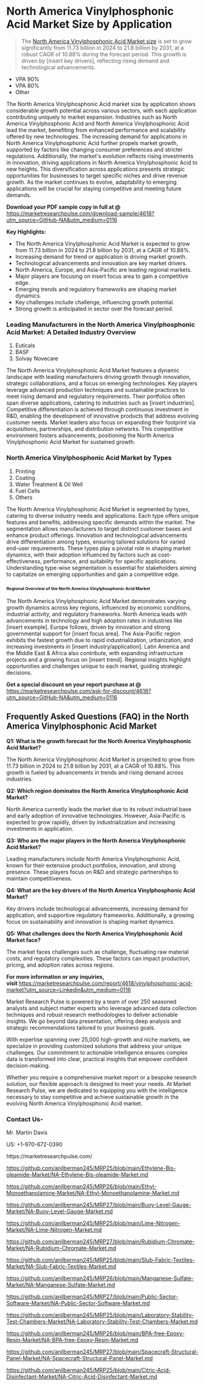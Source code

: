 <h1>North America Vinylphosphonic Acid Market&nbsp;Size by Application</h1><blockquote><p>The <a href="https://marketresearchpulse.com/download-sample/4618?utm_source=GitHub-NA&amp;utm_medium=0116">North America Vinylphosphonic Acid Market size</a> is set to grow significantly from 11.73 billion in 2024 to 21.8 billion by 2031, at a robust CAGR of 10.88% during the forecast period. This growth is driven by [insert key drivers], reflecting rising demand and technological advancements.</p></blockquote><ul><li>VPA 90% <li> VPA 80% <li> Other</li></ul><p>The North America Vinylphosphonic Acid market size by application shows considerable growth potential across various sectors, with each application contributing uniquely to market expansion. Industries such as North America Vinylphosphonic Acid and North America Vinylphosphonic Acid lead the market, benefiting from enhanced performance and scalability offered by new technologies. The increasing demand for applications in North America Vinylphosphonic Acid further propels market growth, supported by factors like changing consumer preferences and stricter regulations. Additionally, the market's evolution reflects rising investments in innovation, driving applications in North America Vinylphosphonic Acid to new heights. This diversification across applications presents strategic opportunities for businesses to target specific niches and drive revenue growth. As the market continues to evolve, adaptability to emerging applications will be crucial for staying competitive and meeting future demands.</p><p><strong>Download your PDF sample copy in full at @ </strong><a href="https://marketresearchpulse.com/download-sample/4618?utm_source=GitHub-NA&amp;utm_medium=0116">https://marketresearchpulse.com/download-sample/4618?utm_source=GitHub-NA&amp;utm_medium=0116</a></p><p><strong>Key Highlights: </strong></p><ul><li>The North America Vinylphosphonic Acid Market is expected to grow from 11.73 billion in 2024 to 21.8 billion by 2031, at a CAGR of 10.88%.</li><li>Increasing demand for trend or application is driving market growth.</li><li>Technological advancements and innovation are key market drivers.</li><li>North America, Europe, and Asia-Pacific are leading regional markets.</li><li>Major players are focusing on insert focus area to gain a competitive edge.</li><li>Emerging trends and regulatory frameworks are shaping market dynamics.</li><li>Key challenges include challenge, influencing growth potential.</li><li>Strong growth is anticipated in sector over the forecast period.</li></ul><h3>Leading Manufacturers in the North America Vinylphosphonic Acid Market: A Detailed Industry Overview</h3><ol><li>Euticals</li><li>BASF</li><li>Solvay Novecare</li></ol><div class="flex max-w-full flex-col flex-grow"><div class="min-h-8 text-message flex w-full flex-col items-end gap-2 whitespace-normal break-words [.text-message+&amp;]:mt-5" dir="auto" data-message-author-role="assistant" data-message-id="fd8432e4-4910-450d-b182-61b7bfb0a01f" data-message-model-slug="gpt-4o"><div class="flex w-full flex-col gap-1 empty:hidden first:pt-[3px]"><div class="markdown prose w-full break-words dark:prose-invert light"><p>The North America Vinylphosphonic Acid Market features a dynamic landscape with leading manufacturers driving growth through innovation, strategic collaborations, and a focus on emerging technologies. Key players leverage advanced production techniques and sustainable practices to meet rising demand and regulatory requirements. Their portfolios often span diverse applications, catering to industries such as [insert industries]. Competitive differentiation is achieved through continuous investment in R&amp;D, enabling the development of innovative products that address evolving customer needs. Market leaders also focus on expanding their footprint via acquisitions, partnerships, and distribution networks. This competitive environment fosters advancements, positioning the North America Vinylphosphonic Acid Market for sustained growth.</p></div></div></div></div><h3>North America Vinylphosphonic Acid Market by Types</h3><ol><li>Printing <li> Coating <li> Water Treatment & Oil Well <li> Fuel Cells <li> Others</li></ol><div class="flex max-w-full flex-col flex-grow"><div class="min-h-8 text-message flex w-full flex-col items-end gap-2 whitespace-normal break-words [.text-message+&amp;]:mt-5" dir="auto" data-message-author-role="assistant" data-message-id="084470be-0bb7-4664-bddf-5156b4f41249" data-message-model-slug="gpt-4o-mini"><div class="flex w-full flex-col gap-1 empty:hidden first:pt-[3px]"><div class="markdown prose w-full break-words dark:prose-invert light"><p>The North America Vinylphosphonic Acid Market is segmented by types, catering to diverse industry needs and applications. Each type offers unique features and benefits, addressing specific demands within the market. The segmentation allows manufacturers to target distinct customer bases and enhance product offerings. Innovation and technological advancements drive differentiation among types, ensuring tailored solutions for varied end-user requirements. These types play a pivotal role in shaping market dynamics, with their adoption influenced by factors such as cost-effectiveness, performance, and suitability for specific applications. Understanding type-wise segmentation is essential for stakeholders aiming to capitalize on emerging opportunities and gain a competitive edge.</p></div></div></div></div><h3><span style="font-size: 11px;">Regional Overview of the North America Vinylphosphonic Acid Market</span></h3><div class="flex max-w-full flex-col flex-grow"><div class="min-h-8 text-message flex w-full flex-col items-end gap-2 whitespace-normal break-words [.text-message+&amp;]:mt-5" dir="auto" data-message-author-role="assistant" data-message-id="e9038762-ce64-4e30-91c9-9bd413514231" data-message-model-slug="gpt-4o-mini"><div class="flex w-full flex-col gap-1 empty:hidden first:pt-[3px]"><div class="markdown prose w-full break-words dark:prose-invert light"><p>The North America Vinylphosphonic Acid Market demonstrates varying growth dynamics across key regions, influenced by economic conditions, industrial activity, and regulatory frameworks. North America leads with advancements in technology and high adoption rates in industries like [insert example]. Europe follows, driven by innovation and strong governmental support for [insert focus area]. The Asia-Pacific region exhibits the fastest growth due to rapid industrialization, urbanization, and increasing investments in [insert industry/application]. Latin America and the Middle East &amp; Africa also contribute, with expanding infrastructure projects and a growing focus on [insert trend]. Regional insights highlight opportunities and challenges unique to each market, guiding strategic decisions.</p></div></div></div></div><p><strong>Get a special discount on your report purchase at @ </strong><a href="https://marketresearchpulse.com/ask-for-discount/4618?utm_source=GitHub-NA&amp;utm_medium=0116">https://marketresearchpulse.com/ask-for-discount/4618?utm_source=GitHub-NA&amp;utm_medium=0116</a></p><h2>Frequently Asked Questions (FAQ) in the North America Vinylphosphonic Acid Market</h2><p><strong>Q1: What is the growth forecast for the North America Vinylphosphonic Acid Market?</strong></p><p>The North America Vinylphosphonic Acid Market is projected to grow from 11.73 billion in 2024 to 21.8 billion by 2031, at a CAGR of 10.88%. This growth is fueled by advancements in trends and rising demand across industries.</p><p><strong>Q2: Which region dominates the North America Vinylphosphonic Acid Market?</strong></p><p>North America currently leads the market due to its robust industrial base and early adoption of innovative technologies. However, Asia-Pacific is expected to grow rapidly, driven by industrialization and increasing investments in application.</p><p><strong>Q3: Who are the major players in the North America Vinylphosphonic Acid Market?</strong></p><p>Leading manufacturers include North America Vinylphosphonic Acid, known for their extensive product portfolios, innovation, and strong presence. These players focus on R&amp;D and strategic partnerships to maintain competitiveness.</p><p><strong>Q4: What are the key drivers of the North America Vinylphosphonic Acid Market?</strong></p><p>Key drivers include technological advancements, increasing demand for application, and supportive regulatory frameworks. Additionally, a growing focus on sustainability and innovation is shaping market dynamics.</p><p><strong>Q5: What challenges does the North America Vinylphosphonic Acid Market face?</strong></p><p>The market faces challenges such as challenge, fluctuating raw material costs, and regulatory complexities. These factors can impact production, pricing, and adoption rates across regions.</p><p><strong>For more information or any inquiries, visit&nbsp;</strong><a href="https://marketresearchpulse.com/report/4618/vinylphosphonic-acid-market?utm_source=Linkedin&utm_medium=0116">https://marketresearchpulse.com/report/4618/vinylphosphonic-acid-market?utm_source=Linkedin&utm_medium=0116</a></p><p>Market Research Pulse is powered by a team of over 250 seasoned analysts and subject matter experts who leverage advanced data collection techniques and robust research methodologies to deliver actionable insights. We go beyond data presentation, offering deep analysis and strategic recommendations tailored to your business goals.</p><p>With expertise spanning over 25,000 high-growth and niche markets, we specialize in providing customized solutions that address your unique challenges. Our commitment to actionable intelligence ensures complex data is transformed into clear, practical insights that empower confident decision-making.</p><p>Whether you require a comprehensive market report or a bespoke research solution, our flexible approach is designed to meet your needs. At Market Research Pulse, we are dedicated to equipping you with the intelligence necessary to stay competitive and achieve sustainable growth in the evolving North America Vinylphosphonic Acid market.</p><h3><strong>Contact Us-</strong></h3><p>Mr. Martin Davis</p><p>US: +1-970-672-0390</p><p>https://marketresearchpulse.com/</p><p><a href="https://github.com/anilberman245/MRP25/blob/main/Ethylene-Bis-oleamide-Market/NA-Ethylene-Bis-oleamide-Market.md">https://github.com/anilberman245/MRP25/blob/main/Ethylene-Bis-oleamide-Market/NA-Ethylene-Bis-oleamide-Market.md</a></p><p><a href="https://github.com/anilberman245/MRP26/blob/main/Ethyl-Monoethanolamine-Market/NA-Ethyl-Monoethanolamine-Market.md">https://github.com/anilberman245/MRP26/blob/main/Ethyl-Monoethanolamine-Market/NA-Ethyl-Monoethanolamine-Market.md</a></p><p><a href="https://github.com/anilberman245/MRP27/blob/main/Buoy-Level-Gauge-Market/NA-Buoy-Level-Gauge-Market.md">https://github.com/anilberman245/MRP27/blob/main/Buoy-Level-Gauge-Market/NA-Buoy-Level-Gauge-Market.md</a></p><p><a href="https://github.com/anilberman245/MRP25/blob/main/Lime-Nitrogen-Market/NA-Lime-Nitrogen-Market.md">https://github.com/anilberman245/MRP25/blob/main/Lime-Nitrogen-Market/NA-Lime-Nitrogen-Market.md</a></p><p><a href="https://github.com/anilberman245/MRP27/blob/main/Rubidium-Chromate-Market/NA-Rubidium-Chromate-Market.md">https://github.com/anilberman245/MRP27/blob/main/Rubidium-Chromate-Market/NA-Rubidium-Chromate-Market.md</a></p><p><a href="https://github.com/anilberman245/MRP25/blob/main/Slub-Fabric-Textiles-Market/NA-Slub-Fabric-Textiles-Market.md">https://github.com/anilberman245/MRP25/blob/main/Slub-Fabric-Textiles-Market/NA-Slub-Fabric-Textiles-Market.md</a></p><p><a href="https://github.com/anilberman245/MRP26/blob/main/Manganese-Sulfate-Market/NA-Manganese-Sulfate-Market.md">https://github.com/anilberman245/MRP26/blob/main/Manganese-Sulfate-Market/NA-Manganese-Sulfate-Market.md</a></p><p><a href="https://github.com/anilberman245/MRP27/blob/main/Public-Sector-Software-Market/NA-Public-Sector-Software-Market.md">https://github.com/anilberman245/MRP27/blob/main/Public-Sector-Software-Market/NA-Public-Sector-Software-Market.md</a></p><p><a href="https://github.com/anilberman245/MRP25/blob/main/Laboratory-Stability-Test-Chambers-Market/NA-Laboratory-Stability-Test-Chambers-Market.md">https://github.com/anilberman245/MRP25/blob/main/Laboratory-Stability-Test-Chambers-Market/NA-Laboratory-Stability-Test-Chambers-Market.md</a></p><p><a href="https://github.com/anilberman245/MRP26/blob/main/BPA-free-Epoxy-Resin-Market/NA-BPA-free-Epoxy-Resin-Market.md">https://github.com/anilberman245/MRP26/blob/main/BPA-free-Epoxy-Resin-Market/NA-BPA-free-Epoxy-Resin-Market.md</a></p><p><a href="https://github.com/anilberman245/MRP27/blob/main/Spacecraft-Structural-Panel-Market/NA-Spacecraft-Structural-Panel-Market.md">https://github.com/anilberman245/MRP27/blob/main/Spacecraft-Structural-Panel-Market/NA-Spacecraft-Structural-Panel-Market.md</a></p><p><a href="https://github.com/anilberman245/MRP25/blob/main/Citric-Acid-Disinfectant-Market/NA-Citric-Acid-Disinfectant-Market.md">https://github.com/anilberman245/MRP25/blob/main/Citric-Acid-Disinfectant-Market/NA-Citric-Acid-Disinfectant-Market.md</a></p>
